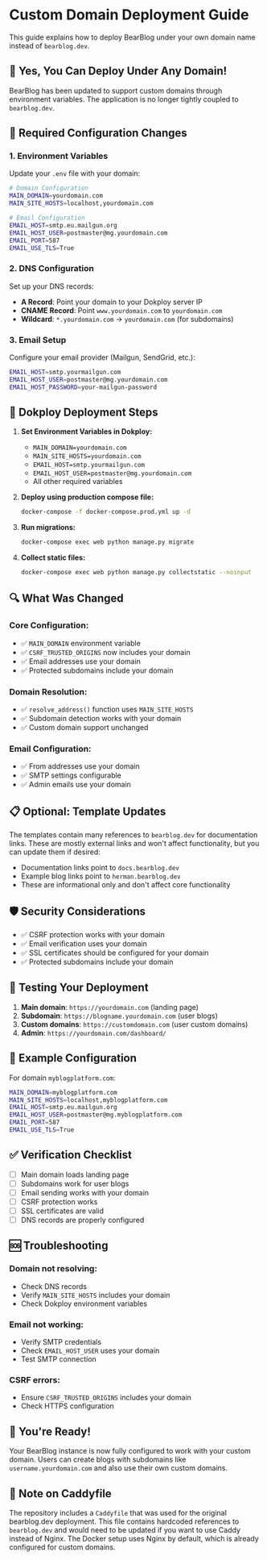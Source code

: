 # Custom Domain Deployment Guide

This guide explains how to deploy BearBlog under your own domain name instead of `bearblog.dev`.

## 🎯 **Yes, You Can Deploy Under Any Domain!**

BearBlog has been updated to support custom domains through environment variables. The application is no longer tightly coupled to `bearblog.dev`.

## 🔧 **Required Configuration Changes**

### 1. **Environment Variables**

Update your `.env` file with your domain:

```bash
# Domain Configuration
MAIN_DOMAIN=yourdomain.com
MAIN_SITE_HOSTS=localhost,yourdomain.com

# Email Configuration  
EMAIL_HOST=smtp.eu.mailgun.org
EMAIL_HOST_USER=postmaster@mg.yourdomain.com
EMAIL_PORT=587
EMAIL_USE_TLS=True
```

### 2. **DNS Configuration**

Set up your DNS records:

- **A Record**: Point your domain to your Dokploy server IP
- **CNAME Record**: Point `www.yourdomain.com` to `yourdomain.com`
- **Wildcard**: `*.yourdomain.com` → `yourdomain.com` (for subdomains)

### 3. **Email Setup**

Configure your email provider (Mailgun, SendGrid, etc.):

```bash
EMAIL_HOST=smtp.yourmailgun.com
EMAIL_HOST_USER=postmaster@mg.yourdomain.com
EMAIL_HOST_PASSWORD=your-mailgun-password
```

## 🚀 **Dokploy Deployment Steps**

1. **Set Environment Variables in Dokploy:**
   - `MAIN_DOMAIN=yourdomain.com`
   - `MAIN_SITE_HOSTS=yourdomain.com`
   - `EMAIL_HOST=smtp.yourmailgun.com`
   - `EMAIL_HOST_USER=postmaster@mg.yourdomain.com`
   - All other required variables

2. **Deploy using production compose file:**
   ```bash
   docker-compose -f docker-compose.prod.yml up -d
   ```

3. **Run migrations:**
   ```bash
   docker-compose exec web python manage.py migrate
   ```

4. **Collect static files:**
   ```bash
   docker-compose exec web python manage.py collectstatic --noinput
   ```

## 🔍 **What Was Changed**

### **Core Configuration:**
- ✅ `MAIN_DOMAIN` environment variable
- ✅ `CSRF_TRUSTED_ORIGINS` now includes your domain
- ✅ Email addresses use your domain
- ✅ Protected subdomains include your domain

### **Domain Resolution:**
- ✅ `resolve_address()` function uses `MAIN_SITE_HOSTS`
- ✅ Subdomain detection works with your domain
- ✅ Custom domain support unchanged

### **Email Configuration:**
- ✅ From addresses use your domain
- ✅ SMTP settings configurable
- ✅ Admin emails use your domain

## 📋 **Optional: Template Updates**

The templates contain many references to `bearblog.dev` for documentation links. These are mostly external links and won't affect functionality, but you can update them if desired:

- Documentation links point to `docs.bearblog.dev`
- Example blog links point to `herman.bearblog.dev`
- These are informational only and don't affect core functionality

## 🛡️ **Security Considerations**

- ✅ CSRF protection works with your domain
- ✅ Email verification uses your domain
- ✅ SSL certificates should be configured for your domain
- ✅ Protected subdomains include your domain

## 🔧 **Testing Your Deployment**

1. **Main domain**: `https://yourdomain.com` (landing page)
2. **Subdomain**: `https://blogname.yourdomain.com` (user blogs)
3. **Custom domains**: `https://customdomain.com` (user custom domains)
4. **Admin**: `https://yourdomain.com/dashboard/`

## 📝 **Example Configuration**

For domain `myblogplatform.com`:

```bash
MAIN_DOMAIN=myblogplatform.com
MAIN_SITE_HOSTS=localhost,myblogplatform.com
EMAIL_HOST=smtp.eu.mailgun.org
EMAIL_HOST_USER=postmaster@mg.myblogplatform.com
EMAIL_PORT=587
EMAIL_USE_TLS=True
```

## ✅ **Verification Checklist**

- [ ] Main domain loads landing page
- [ ] Subdomains work for user blogs
- [ ] Email sending works with your domain
- [ ] CSRF protection works
- [ ] SSL certificates are valid
- [ ] DNS records are properly configured

## 🆘 **Troubleshooting**

### **Domain not resolving:**
- Check DNS records
- Verify `MAIN_SITE_HOSTS` includes your domain
- Check Dokploy environment variables

### **Email not working:**
- Verify SMTP credentials
- Check `EMAIL_HOST_USER` uses your domain
- Test SMTP connection

### **CSRF errors:**
- Ensure `CSRF_TRUSTED_ORIGINS` includes your domain
- Check HTTPS configuration

## 🎉 **You're Ready!**

Your BearBlog instance is now fully configured to work with your custom domain. Users can create blogs with subdomains like `username.yourdomain.com` and also use their own custom domains.

## 📝 **Note on Caddyfile**

The repository includes a `Caddyfile` that was used for the original bearblog.dev deployment. This file contains hardcoded references to `bearblog.dev` and would need to be updated if you want to use Caddy instead of Nginx. The Docker setup uses Nginx by default, which is already configured for custom domains. 
